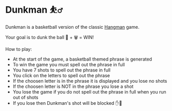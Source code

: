 # Dunkman ⛹️‍♂️

Dunkman is a basketball version of the classic [Hangman](<https://en.wikipedia.org/wiki/Hangman_(game)>) game.

Your goal is to dunk the ball 🏀 + 🗑 = WIN!

How to play:

- At the start of the game, a basketball themed phrase is generated
- To win the game you must spell out the phrase in full
- You have 7 shots to spell out the phrase in full
- You click on the letters to spell out the phrase
- If the choosen letter is in the phrase it is displayed and you lose no shots
- If the choosen letter is NOT in the phrase you lose a shot
- You lose the game if you do not spell out the phrase in full when you run out of shots
- If you lose then Dunkman's shot will be blocked ✋🏀
